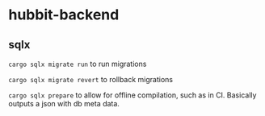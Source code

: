 # hubbit-backend

## sqlx

`cargo sqlx migrate run` to run migrations

`cargo sqlx migrate revert` to rollback migrations

`cargo sqlx prepare` to allow for offline compilation, such as in CI. Basically outputs a json with db meta data.
